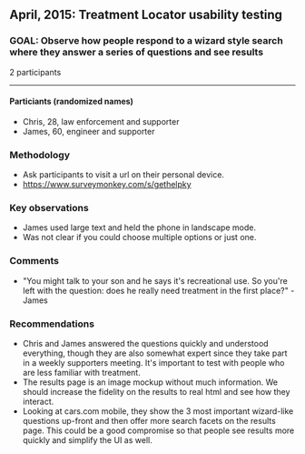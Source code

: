 ## April, 2015: Treatment Locator usability testing

### GOAL: Observe how people respond to a wizard style search where they answer a series of questions and see results

2 participants

***

#### Particiants (randomized names)

* Chris, 28, law enforcement and supporter
* James, 60, engineer and supporter

### Methodology

* Ask participants to visit a url on their personal device.
* https://www.surveymonkey.com/s/gethelpky


### Key observations

* James used large text and held the phone in landscape mode.
* Was not clear if you could choose multiple options or just one.

### Comments

* "You might talk to your son and he says it's recreational use. So you're left with the question: does he really need treatment in the first place?" - James

### Recommendations

* Chris and James answered the questions quickly and understood everything, though they are also somewhat expert since they take part in a weekly supporters meeting. It's important to test with people who are less familiar with treatment.
* The results page is an image mockup without much information. We should increase the fidelity on the results to real html and see how they interact.
* Looking at cars.com mobile, they show the 3 most important wizard-like questions up-front and then offer more search facets on the results page. This could be a good compromise so that people see results more quickly and simplify the UI as well.
